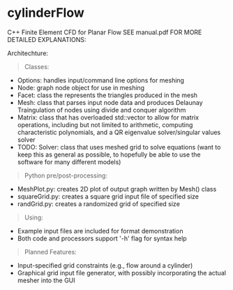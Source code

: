 # cylinderFlow
C++ Finite Element CFD for Planar Flow
SEE manual.pdf FOR MORE DETAILED EXPLANATIONS:

Architechture:
> Classes:
 - Options: handles input/command line options for meshing
 - Node: graph node object for use in meshing
 - Facet: class the represents the triangles produced in the mesh
 - Mesh: class that parses input node data and produces Delaunay Traingulation of nodes using divide and conquer algorithm
 - Matrix: class that has overloaded std::vector<double> to allow for matrix operations, including but not limited to arithmetic, computing characteristic polynomials, and a QR eigenvalue solver/singular values solver
 - TODO: Solver: class that uses meshed grid to solve equations (want to keep this as general as possible, to hopefully be able to use the software for many different models)

> Python pre/post-processing:
 - MeshPlot.py: creates 2D plot of output graph written by Mesh() class
 - squareGrid.py: creates a square grid input file of specified size
 - randGrid.py: creates a randomized grid of specified size

> Using:
 - Example input files are included for format demonstration
 - Both code and processors support '-h' flag for syntax help

> Planned Features:
 - Input-specified grid constraints (e.g., flow around a cylinder)
 - Graphical grid input file generator, with possibly incorporating the actual mesher into the GUI
